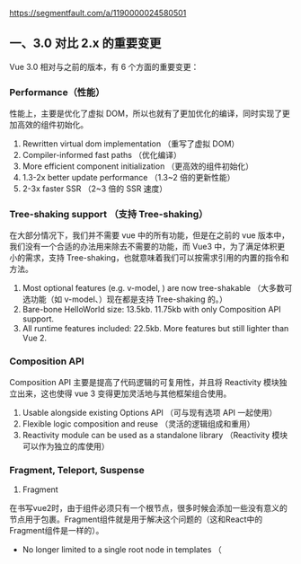 https://segmentfault.com/a/1190000024580501

## 一、3.0 对比 2.x 的重要变更

Vue 3.0 相对与之前的版本，有 6 个方面的重要变更：

### Performance（性能）

性能上，主要是优化了虚拟 DOM，所以也就有了更加优化的编译，同时实现了更加高效的组件初始化。

1. Rewritten virtual dom implementation （重写了虚拟 DOM）
2. Compiler-informed fast paths （优化编译）
3. More efficient component initialization （更高效的组件初始化）
4. 1.3-2x better update performance （1.3~2 倍的更新性能）
5. 2-3x faster SSR （2~3 倍的 SSR 速度）

### Tree-shaking support （支持 Tree-shaking）

在大部分情况下，我们并不需要 vue 中的所有功能，但是在之前的 vue 版本中，我们没有一个合适的办法用来除去不需要的功能，而 Vue3 中，为了满足体积更小的需求，支持 Tree-shaking，也就意味着我们可以按需求引用的内置的指令和方法。

1. Most optional features (e.g. v-model, <transition>) are now tree-shakable （大多数可选功能（如 v-model、<transition>）现在都是支持 Tree-shaking 的。）
2. Bare-bone HelloWorld size: 13.5kb. 11.75kb with only Composition API support.
3. All runtime features included: 22.5kb. More features but still lighter than Vue 2.

### Composition API

Composition API 主要是提高了代码逻辑的可复用性，并且将 Reactivity 模块独立出来，这也使得 vue 3 变得更加灵活地与其他框架组合使用。

1. Usable alongside existing Options API （可与现有选项 API 一起使用）
2. Flexible logic composition and reuse （灵活的逻辑组成和重用）
3. Reactivity module can be used as a standalone library （Reactivity 模块可以作为独立的库使用）

### Fragment, Teleport, Suspense

1. Fragment

在书写vue2时，由于组件必须只有一个根节点，很多时候会添加一些没有意义的节点用于包裹。Fragment组件就是用于解决这个问题的（这和React中的Fragment组件是一样的）。

- No longer limited to a single root node in templates （<template> 中不再局限于单一的根节点）

-Manual render functions can simply return Arrays （render 函数可以返回数组）

- “Just works”

1. Teleport

Teleport其实就是React中的Portal。Portal 提供了一种将子节点渲染到存在于父组件以外的 DOM 节点的优秀的方案。一个 portal 的典型用例是当父组件有 overflow: hidden 或 z-index 样式时，但你需要子组件能够在视觉上“跳出”其容器。例如，对话框、悬浮卡以及提示框。

- Previously known as <Portal>（原名为 <Portal>）
- More details to be shared by @Linusborg

1. Suspense

同样的，这和React中的Supense是一样的。Suspense 让你的组件在渲染之前进行“等待”，并在等待时显示 fallback 的内容。

- Wait on nested async dependencies in a nested tree
- Works with async setup() （与 async 函数 setup() 配合使用）
- Works with Async Components （与 Async 组件配合使用）

### Better TypeScript support （更好的 TypeScript 支持度）

vue3.0 对 TS 的支持度更高了，同时也支持 TSX 的使用；API 在 JS 与 TS 中的使用相同；类组件仍然可用，但是需要我们引入 vue-class-component@next，该模块目前还处于 alpha 测试阶段。

1. Codebase written in TS w/ auto-generated type definitions
2. API is the same in JS and TS
3. In fact, code will also be largely the same
4. TSX support
5. Class component is still supported (vue-class-component@next is currently in alpha)

### Custom Renderer API （自定义的 Renderer API）

自定义 render 会提供一个 API 用来创建自定义的 render，因此不再需要为了自定义一些功能而 fork Vue 的代码。这个特性给 Weex 和 NativeScript Vue 这样的项目提供了很多便利。

1. NativeScript Vue integration underway by @rigor789
2. Users already experimenting w/ WebGL custom renderer that can be used alongside a normal Vue application (Vugel)



# [（建议收藏）Vue3 对比 Vue2.x 差异性、注意点、整体梳理，与React hook比又如何？（面试热点）](https://juejin.cn/post/6892295955844956167)

全文14200多字，平均阅读20分钟，坚持看完你会有收获，还望支持，不对的地方望指正，提出建议。

（采纳的`问题`和`建议`，我会附上`提议者名字、链接`）

# 前言

前不久 `Vue3的RC` 版本终于发布，一直没时间研究，这篇文章我将以下面的结构，为大家整体梳理下`Vue3`，顺便对比下`vue2.x和react hook`结合着带大家看看，可能有些长，耐心看完相信会有收获`（面试热点）`。 ![在这里插入图片描述](Vue3-imgs/7a1dbd5b409f4c42b5b92023fb70acbb~tplv-k3u1fbpfcp-zoom-1.image)

# 一、为什么重写vue2.X?

提示：首先我们先了解下，是什么让尤雨溪决定重写`vue`，这将也是`Vue2.x与Vue3`的差异性对比，vue的一次重大升级。（面试热点）

\color{red}{后续敬请期待，Vue2.x源码解析,努力码字中。。。}后续敬请期待，*V**u**e*2.*x*源码解析,努力码字中。。。

## 1.1背景

如今的前端 `Vue - React - Angular` 三足鼎立，彼此之间相互牵制，可谓明争暗斗多年，自古以来落后就要挨打，如今Vue就是意识到了自己的不足，在寻找突破和提升，那么究竟那些不足呢？相信大家使用时候也多多少少感觉到了，后面将细细说明。 当前`github` 上三大框架的star情况， `vue-175K ， react -159k ， angular- 67.3k`

## 1.2尤雨溪的回答是两个关键因素：

- 主流浏览器对新的`JavaScript`语言特性的普遍支持。
- 当前`Vue`代码库随着时间的推移而暴露出来的设计和体系架构问题。

提示：具体那里不足会在下面`vue2和vue3`对比时候说明

------

# 二、Vue2.x 到 Vue3 详细对比

## 2.1 生命周期的变化

| Vue2.x        | Vue3            |
| ------------- | --------------- |
| beforeCreate  | 使用 setup()    |
| created       | 使用 setup()    |
| beforeMount   | onBeforeMount   |
| mounted       | onMounted       |
| beforeUpdate  | onBeforeUpdate  |
| updated       | onUpdated       |
| beforeDestroy | onBeforeUnmount |
| destroyed     | onUnmounted     |
| errorCaptured | onErrorCaptured |



整体来看其实变化不大，使用setup代替了之前的beforeCreate和created，其他生命周期名字有些变化，功能都是没有变化的

------

## 2.2- 使用proxy代替defineProperty

熟悉vue的朋友都知道，vue2.x双向绑定的核心是`Object.defineProperty()`，那为什么要换掉呢，我们看看他们的语法就知道了。

### 2.2.1- Object.defineProperty()语法

重点：vue为什么对数组对象的深层监听无法实现，因为组件每次渲染都是将data里的数据通过`defineProperty`进行响应式或者双向绑定上，之前没有后加的属性是不会被绑定上，也就不会触发更新渲染

```java
Object.defineProperty( Obj, 'name', {
    enumerable: true, //可枚举
    configurable: true, //可配置
    // writable:true, //跟可配置不能同时存在
    // value:'name',  //可写死直
    get: function () {
        return def
    },
    set: function ( val ) {
        def = val
    }
} )
复制代码
```

### 2.2.2- Proxy的语法

```java
//两个参数，对象，13个配置项
const handler = {
    get: function(obj, prop) {
        return prop in obj ? obj[prop] : 37;
    },
    set:function(){ },
    ...13个配置项
};
const p = new Proxy({}, handler);
p.a = 1;
p.b = undefined;
console.log(p.a, p.b);      // 1, undefined
console.log('c' in p, p.c); // false, 37
复制代码
```

对比了上面两种语法是不是就懂了，`defineProperty`只能响应首次渲染时候的属性，`Proxy`需要的是整体，不需要关心里面有什么属性，而且`Proxy的配置项有13种`，可以做更细致的事情，这是之前的`defineProperty`无法达到的

### 2.2.3- 两者兼容性

1.`vue2.x`之所以只能兼容到IE8就是因为`defineProperty`无法兼容IE8,其他浏览器也会存在轻微兼容问题 2.`proxy`的话除了`IE`，其他浏览器都兼容，这次`vue3`还是使用了它，说明`vue3`直接放弃了`IE`的兼容考虑，个人感觉已经没人用`IE`了

------

## 2.3- Diff算法的提升

### 2.3.1- 以往的渲染策略

`vue2.x`提供类似于`HTML`的模板语法，但是，它是将模板编译成渲染函数来返回`虚拟DOM树`。`Vue`框架通过递归遍历`两个虚拟DOM树`，并比较每个节点上的每个属性，来确定实际DOM的哪些部分需要更新。

### 2.3.2- 潜在的问题

由于现代`JavaScript`引擎执行的高级优化，这种有点暴力的算法通常非常快速，但是`DOM`的更新仍然涉及许多不必要的`CPU`工作，那么如何解决呢？

### 2.3.3- Vue3的突破

引用尤雨溪： 为了实现这一点，编译器和运行时需要协同工作：编译器分析模板并生成带有优化提示的代码，而运行时尽可能获取提示并采用快速路径。这里有三个主要的优化：

- 首先，`在DOM树级别`。我们注意到，在没有动态改变节点结构的模板指令`（例如v-if和v-for）`的情况下，节点结构保持完全静态。如果我们将一个模板分成由这些结构指令分隔的嵌套“块”，则每个块中的节点结构将再次完全静态。当我们更新块中的节点时，我们不再需要递归遍历DOM树 - 该块内的动态绑定可以在一个平面数组中跟踪。这种优化通过将需要执行的树遍历量减少一个数量级来规避虚拟DOM的大部分开销。
- 其次，编译器积极地检测模板中的静态节点、子树甚至数据对象，并在生成的代码中将它们提升到渲染函数之外。这样可以避免在每次渲染时重新创建这些对象，从而大大提高内存使用率并减少垃圾回收的频率。
- 第三，在元素级别。编译器还根据需要执行的更新类型，为每个具有动态绑定的元素生成一个优化标志。例如，具有动态类绑定和许多静态属性的元素将收到一个标志，提示只需要进行类检查。运行时将获取这些提示并采用专用的快速路径。
- 综合起来，这些技术大大改进了我们的渲染更新基准，`Vue 3`有时占用的CPU时间不到`Vue 2的十分之一`。

------

## 2.4- typeScript的支持

### 2.4.1- 存在的问题

`vue2.x`中使用的都是js，它本身并没有类型系统这个概念，现如今`typescript`异常火爆，它的崛起是有原因的，因为对于规模很大的项目，没有类型声明，后期维护和代码的阅读都是头疼的事情，所以广大码农迫切的需要vue能完美支持ts。

（[追加评论区 Wetoria的意见](https://juejin.im/user/2682464104099694/posts)：`vue2`是支持类型的，用的是`Facebook的Flow`做类型检查，但是因为某些情况下推断有问题，所以改为支持ts。一个是为了更好的类型检查，另一个是`拥抱ts`）

### 2.4.2- 如何实现

最终`vue3` 借鉴了`react hook`实现了更自由的编程方式，提出了`Composition API`，`Composition API`不需要通过指定一长串选项来定义组件，而是允许用户像编写函数一样自由地表达、组合和重用有状态的组件逻辑，同时提供出色的`TypeScript`支持。

------

## 2.5- 打包体积变化

### 2.5.1- 以前打包存在的问题

`vue2官方`说的运行时打包师23k，但这只是没安装依赖的时候，随着依赖包和框架特性的增多，有时候不必要的，未使用的代码文件都被打包了进去，所以后期项目大了，打包文件会特别多还很大。

### 2.5.2- vue3是怎么做的

引用尤雨溪：

- 在`Vue 3`中，我们通过将大多数`全局API`和内部帮助程序移动到`Javascript`的`module.exports`属性上实现这一点。这允许现代模式下的`module bundler`能够静态地分析模块依赖关系，并删除与未使用的`module.exports`属性相关的代码。模板编译器还生成了对树抖动友好的代码，只有在模板中实际使用某个特性时，该代码才导入该特性的帮助程序。
- 尽管增加了许多新特性，但`Vue 3`被压缩后的基线大小约为10 KB，不到`Vue 2的一半`。

------

## 2.6-其他Api和功能的改动

注释：这些小改动就不做更细的说明，只列举下。 [详细使用看vue2的迁移部分](https://www.vue3js.cn/docs/zh/guide/migration/introduction.html#概览)

- `Global API`
- 模板指令
- 组件
- 渲染函数
- `vue-cli 从 v4.5.0 `开始提供 Vue 3 预设
- `Vue Router 4.0` 提供了 Vue 3 支持，并有许多突破性的变化
- `Vuex 4.0` 提供了 Vue 3 支持，其 API 与 2.x 基本相同
- 多数库还处在`beta阶段`

| 项目                  | npm                                                          | 仓库                                                         |
| --------------------- | ------------------------------------------------------------ | ------------------------------------------------------------ |
| @vue/babel-plugin-jsx | [![rc](Vue3-imgs/3ef6fd33533d41e2935eb3fec6198e2d~tplv-k3u1fbpfcp-zoom-1.image)](https://www.npmjs.com/package/@vue/babel-plugin-jsx) | [Github](https://github.com/vuejs/jsx-next)                  |
| eslint-plugin-vue     | [![beta](Vue3-imgs/6ad7626f35154558b9093a38f3ca1615~tplv-k3u1fbpfcp-zoom-1.image)](https://www.npmjs.com/package/eslint-plugin-vue/v/next) | [Github](https://github.com/vuejs/eslint-plugin-vue)         |
| @vue/test-utils       | [![beta](Vue3-imgs/3b3b8dba1f5f4ce485f3431e714a6613~tplv-k3u1fbpfcp-zoom-1.image)](https://www.npmjs.com/package/@vue/test-utils/v/next) | [Github](https://github.com/vuejs/vue-test-utils-next)       |
| vue-class-component   | [![beta](Vue3-imgs/e952a8043c4b4c66b439e64602c46bf8~tplv-k3u1fbpfcp-zoom-1.image)](https://www.npmjs.com/package/vue-class-component/v/next) | [Github](https://github.com/vuejs/vue-class-component/tree/next) |
| vue-loader            | [![beta](Vue3-imgs/0415de3b35554950ae02dbbd01912a95~tplv-k3u1fbpfcp-zoom-1.image)](https://www.npmjs.com/package/vue-loader/v/next) | [Github](https://github.com/vuejs/vue-loader/tree/next)      |
| rollup-plugin-vue     | [![beta](Vue3-imgs/19ba0bf2551242ae8b42901d50ceb8ba~tplv-k3u1fbpfcp-zoom-1.image)](https://www.npmjs.com/package/rollup-plugin-vue/v/next) | [Github](https://github.com/vuejs/rollup-plugin-vue/tree/next) |



------

# 三、Vue3整体梳理

看了上面`Vue2.x和Vue3`的对比，是不是感觉好牛逼，有点迫不及待的想体验了呢？

## 3.1- 安装Vue3

我这里使用`vite`脚手架安装

```java
//脚手架vite
npm init vite-app hello-vue3  |  yarn create vite-app hello-vue3
复制代码
//脚手架vue-cli
npm install -g @vue/cli | yarn global add @vue/cli
vue create hello-vue3
# select vue 3 preset
复制代码
```

然后直接跑起来`（我这里稍微改了下文案）` ![在这里插入图片描述](Vue3-imgs/4c5c7606e99a40fbbbc47748e399cf7f~tplv-k3u1fbpfcp-zoom-1.image)

------

## 3.2- 组件基本结构分析

这里以改变`helloWorld.vue`组件为例，代码重点部分给了`注释`

```java
//dom 里的东西基本上都是没有变的
<template>
  <h1>{{ msg }}</h1>
  <button @click="increment">
    count: {{ state.count }}, double: {{ state.double }},three：{{ three }},refnum：{{refnum}}
  </button>
</template>

<script>
//这里就是Vue3的组合Api了，这里跟react的 import { useState ,useEffect } from 'react' 有些类似，需要用啥引啥
import {ref, reactive, computed ,watchEffect,watch} from "vue";
export default {
  name: "HelloWorld",
  props: {
    msg: String,
  },
  //上面对比的时候说过，setup相当于beforeCreate 和created，简单理解就是初始化
  setup() { 
  	//这里通过reactive使state成为相应状态（后面会详细介绍）
    const state = reactive({
      count: 0,
      //计算属性computed的使用更灵活了
      double: computed(() => state.count * 2),
    });
    //computed也可以单独拿出来使用
    const three = computed(() => state.count * 3)
    //ref跟reactive作用一样都是用来数据相应的，ref的颗粒度更小（后面详细对比）
	const refnum = ref()
   //这里的watchEffect只要里面的变量发生了改变就会执行,并且第一次渲染会立即执行,没有变化前后返回参数，无法监听整个reactive
    watchEffect(() => {
      refnum.value = state.count;
      console.log(state, "watchEffect");
    });
    //watch里第一个参数是监听需要的变量，第二个是执行的回调函数，
    watch(refnum,(a,b)=>{
      console.log(a,b,'watch,a,b')
    })
    //所有的方法里再也不需要用this了，这是很爽的
    function increment() {
      state.count++;
    }
   	//组中模板中需要的变量，都要通过return给暴露出去，就像当初data({return { } }) 是一样的
    return {
      state,
      increment,
      three,
      refnum
    };
  },
};
</script>
复制代码
```

![在这里插入图片描述](Vue3-imgs/7a996fbea7414400a7cfceccfe43a5a0~tplv-k3u1fbpfcp-zoom-1.image)

------

## 3.3- 生命周期的使用

上面对比的时候也说了，生命周期命名改变了更有语义化了，使用方法也改变（这里有点像`react `的`useEffect(()=>{ })`），使用前需要我们在组合Api里获取。

```java
<script>
import {
  reactive,
  computed,
  onMounted,
  onBeforeMount,
  onBeforeUpdate,
  onUpdated,
  onUnmounted,
  onBeforeUnmount,
} from "vue";

export default {
  setup() {
    const state = reactive({
      count: 0,
      double: computed(() => state.count * 2),
    });
    function increment() {
      state.count++;
    }
    onUpdated(() => {
      console.log("onUpdated");
    });
    onUnmounted(() => {
      console.log("onUnmounted");
    });
    onBeforeUnmount(() => {
      console.log("onBeforeUnmount");
    });
    onBeforeUpdate(() => {
      console.log("onBeforeUpdate1");
    });
    onMounted(() => {
      console.log("onMounted");
    });
    onBeforeMount(() => {
      console.log("onBeforeMount");
    });
    console.log("setup");
    return {
      state,
      increment,
    };
  },
};
</script>
复制代码
```

上面生命周期故意顺序乱着写，最终执行还是跟以前一样 ![在这里插入图片描述](Vue3-imgs/3a61d6a75bfa441cb7a05cac6c7979b0~tplv-k3u1fbpfcp-zoom-1.image)

## 3.4- 组件Api的使用

### 3.4.0- setup

`setup`替代了以前的 `beforeCreate 和 created` ，类似于初始化的功能

```
父组件：
<template>
  <img alt="Vue logo" src="./assets/logo.png" />
  <HelloWorld msg="Baby张  Vue3 RC" />
  //这里传参给子组件
</template>
<script>
import HelloWorld from "./components/HelloWorld.vue";
import { provide } from "vue";
export default {
  name: "App",
  components: {
    HelloWorld,
  }
};
</script>
复制代码
子组件：
//props 接收的父组件传的参数，这就有点像react的props了
//ctx 这个参数表示的当前对象实例，也就个是变相的this
setup(props,ctx){
 console.log(props.msg, ctx, "app-setup");
}
复制代码
```

我们来看看打印的结果 ![在这里插入图片描述](Vue3-imgs/aa537f63e95d49f19bc5efadb20843a7~tplv-k3u1fbpfcp-zoom-1.image) 如果你还想要更多当前组件相关的属性，还可以从`组合Api` 里引用` getCurrentInstance`

```java
 import {getCurrentInstance } from "vue";
 const  all  = getCurrentInstance()
 console.log(all, "app-setup");
复制代码
```

![在这里插入图片描述](Vue3-imgs/8643058135ed4d9a8c6e44da904a2b7b~tplv-k3u1fbpfcp-zoom-1.image)

------

### 3.4.1- ref 、toRef、 toRefs

看到这3个可能大家一脸懵逼，先看看大概用法，然后再告诉大家好记的方法

```java
import { ref , toRef , toRefs } from 'vue'
setup(){
 const obj = {age:12}
 //初始化设置个响应式变量tor,函数中读取值要tor.value
 let tor = ref(0)
 //这里将对象转化成响应性，并设置key值,函数中读取值要toR._object
 let toR = toRef(obj,'toR')
 const state = reactive({
	num:1,
	name:'baby张'
})
 return {
	tor,
	roR,
	//toRefs针对的是使用了reactive的响应式对象，可以理解为将对象拆分成多个响应式ref，外界可以读取到响应式的所有属性
	...toRefs(state)
	}
 }
复制代码
```

`ref` 就当作简单的响应式变量 `toRef` 就是把不是响应式的对象转化成响应式 `toRefs` 就是把响应式的reactive对象，分解成无数的响应式 ref

（[追加评论区 卡梅隆的意见：](https://juejin.cn/user/1116759543777992)‘toRefs 就是把响应式的reactive对象，分解成无数的 ref 双向绑定’，官方解释是：‘toRefs把一个响应式对象转换成普通对象，该普通对象的每个 property 都是一个 ref ，和响应式对象 property 一一对应）

这里是打印三种Api的结果： ![在这里插入图片描述](Vue3-imgs/75b020bd7a424b25a690aedd2e971c4c~tplv-k3u1fbpfcp-zoom-1.image) 注意点：

1.` ref `响应式的数据，在函数里读取的时候需要 `.value`获取 2. `dom`里不需要我们`+value` 框架替我们自动解构了 3. 组件`return`的时候将 `reactive`的对象` toRefs` ，可以使代码更简洁，又不会丢失数据的响应式

------

### 3.4.2- reactive

上面的 demo 中多多少少都用到了，用法也很简单，就说下注意点：

- `reactive` 内部是可以使用计算属性等各种方法，它只是把数据实现响应式而已
- `reactive` 后`return` 的数据最好是用`toRefs` 转化一下，好处谁用谁知道
- 跟 `ref` 混合使用时候可以用`isRef `判断类型

### 3.4.3- watch、watchEffect

使用方法：

```java
 //这里的watchEffect只要里面的变量发生了改变就会执行,并且第一次渲染会立即执行,没有变化前后返回参数，无法监听整个reactive
    watchEffect(() => {
      refnum.value = state.count;
      console.log(state, "watchEffect");s
    });
    //watch里第一个参数是监听需要的变量，第二个是执行的回调函数，
    watch(refnum,(a,b)=>{
      console.log(a,b,'watch,a,b')
    })
复制代码
```

看名字就知道都是用来监听的，但有一些区别：（亲测）

- `watch `需要具体监听参数，`watchEffect `不需要传入监听参数
- `watch `的回调函数跟以前一样有前后对比的参数，`watchEffect `啥都没有
- `watch `只有监听属性变化才执行，`watchEffect` 第一次会立即执行
- `watch `和` watchEffect `都无法监听未被绑定的属性
- `watch `可以直接监听 `ref` 和 `reactive `绑定的对象，`watchEffect `不可以（ref的值要.value，reactive的值要具体到内部属性），只会执行第一次

------

### 3.4.4- 函数组件

- 现在在` Vue 3 `中，所有的函数式组件都是用普通函数创建的
- 他们有两个参数：`props 和 context`， 跟上面3.4.0说的 setup参数一样
- 以前是在 `render `函数中隐式提供 `creatElement`，现在是组合Api里引入h

```java
import { h } from 'vue'
const Fun = (props, context) => {
//这里h的用法跟以前还是一样的
  return h(p, context.attrs, context.slots)
}
export default Fun
复制代码
```

[放上尤雨溪的模板写法](https://zhuanlan.zhihu.com/p/68477600)：

```java
import { ref, computed, watch, onMounted } from 'vue'

const App = {
  template: `
    <div>
      <span>count is {{ count }}</span>
      <span>plusOne is {{ plusOne }}</span>
      <button @click="increment">count++</button>
    </div>
  `,
  setup() {
    // reactive state
    const count = ref(0)
    // computed state
    const plusOne = computed(() => count.value + 1)
    // method
    const increment = () => { count.value++ }
    // watch
    watch(() => count.value * 2, val => {
      console.log(`count * 2 is ${val}`)
    })
    // lifecycle
    onMounted(() => {
      console.log(`mounted`)
    })
    // expose bindings on render context
    return {
      count,
      plusOne,
      increment
    }
  }
}
复制代码
```

------

### 3.4.5- Other

上面我主要在大的方向给大家做了介绍，其实还有好多细节的改动。

[比如：一步组件、指令、solt、过度class......更多更改看官网Vue2迁移](https://www.vue3js.cn/docs/zh/guide/migration/introduction.html#概览)

------

## 3.5- Typescript的支持

`TS`的支持也是`Vue3`的重中之重，在`vue2.x版本ts`里应该好多人用过`vue-property-decorator` 或者`Facebook的Flow`，来写`vue里的TS`，有些装饰器器和属性也比较难以理解，比如： `@Emit @Inject @Provice @Prop @Watch @Model Mixins `都需要一些学习成本，才能下手。但没办法只能硬着头皮用，外物终究使外物。`写习惯了react + ts `突然用`vue` 总感觉少了什么，也没法像`react` 一样随心所欲的在js里声明类型，这也是`Vue3`重构的原因之一。

（[追加评论区 Wetoria的意见](https://juejin.im/user/2682464104099694/posts)：vue2是支持类型的，用的是`Facebook的Flow`做类型检查，但是因为某些情况下推断有问题，所以改为支持`ts`。一个是为了更好的类型检查，另一个是拥抱`ts` [至于TS还不知怎么用的小伙伴，看看TS官网先学学](https://www.tslang.cn/docs/handbook/interfaces.html)

到这里大家对`Vue3 的RC版本`已经有了一定了解，还没行动的小伙伴，赶紧行动起来吧。

------

# 四 、Vue3 setup与 React Hooks 的对比

## 4.1- React hook

`react 在v16.8` 后的版本就已经全面支持`hook`了，笔者也是使用 `hook 和 TS `完整的开发完了4个项目，收获满满。

[对 React hook 还不了解的小伙伴，看我之前文章（React hook 10种 Hook （详细介绍及使用））](https://blog.csdn.net/weixin_43648947/article/details/102838142)

## 4.2- 个人使用感受对比

我只对新版的`Vue3 和 React v16.8 `做比较，`只是我个人看法勿喷`，不对的地方望指正`（我会附上意见来源）`

| 对比方向   | Vue3         | React v16.8  | 总结                                              |
| ---------- | ------------ | ------------ | ------------------------------------------------- |
| 学习成本   | 低           | 高           | setup 和 hook 比以前其实都简洁很多                |
| 代码可读性 | 高           | 高           | 写组件更像在写js代码                              |
| TS         | 支持         | 支持         | 这也是vue3重构原因                                |
| 心智负担   | 低           | 高           | hook 方法的注意点、优化点、渲染问题、都有人为把控 |
| 欢迎程度   | 高 star 175k | 高 star 159k | 都是很受欢迎、了不起的框架                        |
| 打包体积   | 小           | 大           | Vue3 对打包进行了深度优化，体积原来一半，应该很棒 |
| diff算法   | 更快         | 快           | Vue3 不需要递归对比，理论上应该更快               |
| 使用感受   | 爽           | 爽           | 都是一大突破，用起来很爽                          |



虽然现在我自己用`react `比较多，但还是很期待`Vue3 `的正式发布，两个都是很棒的框架，期待他们的不断完善和成长。

## 4.3- 名家对比

引用尤大大的话：

`setup `和 `React Hooks `有一定的相似性，具有同等的基于函数抽取和复用逻辑的能力，但也有很本质的区别。`React Hooks `在每次组件渲染时都会调用，通过隐式地将状态挂载在当前的内部组件节点上，在下一次渲染时根据调用顺序取出。而` Vue 的 setup() `每个组件实例只会在初始化时调用一次 ，状态通过引用储存在` setup() `的闭包内。这意味着基于 Vue 的函数 API 的代码：

- 整体上更符合 `JavaScript` 的直觉；
- 不受调用顺序的限制，可以有条件地被调用；
- 不会在后续更新时不断产生大量的内联函数而影响引擎优化或是导致 `GC `压力；
- 不需要总是使用 `useCallback` 来缓存传给子组件的回调以防止过度更新；
- 不需要担心传了错误的依赖数组给 `useEffect/useMemo/useCallback` 从而导致回调中- 使用了过期的值 —— Vue 的依赖追踪是全自动的。

# 总结

- 很多人都觉得前端很简单，甚至瞧不起前端，讲道理如今的前端水很深，`Ng Vue React `三大框架、`Node`框架多种、`小程序`多种、`App`多种、`Electron`、`TS`...作为前端的我们压力不小的。
- 各有各的优缺点，落后就最终会被淘汰，升级迭代也就是家常便饭了，大家无须抵触新技术，最好的方式就行接纳拥抱新技术，只有这样才不至于在前端的浪潮中被拍死。
- 对于这么多东西，归根结底还是`js`，所以还是得打好基础，对我们感兴趣的某几项，再深入研究。

全文14200多字，第一次写这么长文章，还望支持，不对的地方望指正，提出建议。`（采纳的问题和建议，我会附上提议者名字、链接）`